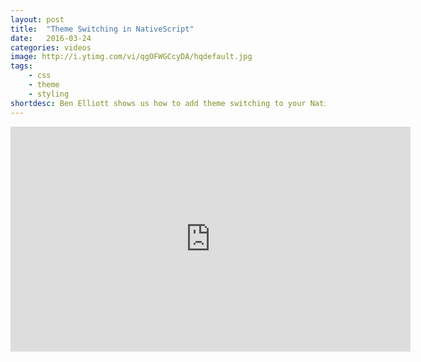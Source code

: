 ```yaml
---
layout: post
title:  "Theme Switching in NativeScript"
date:   2016-03-24
categories: videos
image: http://i.ytimg.com/vi/qgOFWGCcyDA/hqdefault.jpg
tags: 
    - css
    - theme
    - styling
shortdesc: Ben Elliott shows us how to add theme switching to your NativeScript app. 
---
```

<iframe width="640" height="360" src="https://www.youtube.com/embed/qgOFWGCcyDA" frameborder="0" allowfullscreen></iframe>